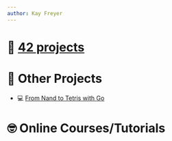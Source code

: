 ```yaml
---
author: Kay Freyer
---
```


# 📂 [42 projects](https://github.com/Keisn1/Keisn1/tree/main/42_projects)

# 📁 Other Projects

- 💻 [From Nand to Tetris with
  Go](https://github.com/Keisn1/nand-to-tetris-in-go)

# 🤓 Online Courses/Tutorials
